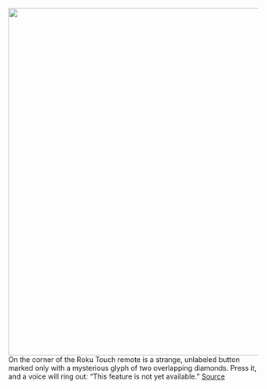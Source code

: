 <img src='https://cdn.vox-cdn.com/thumbor/98PeHPGr8ObdQ15QpLEFAR1i7b8=/0x0:2040x1360/1200x800/filters:focal(737x533:1063x859)/cdn.vox-cdn.com/uploads/chorus_image/image/67454394/cwelch_200814_4185_0001.0.0.jpg' width='700px' /><br/>
On the corner of the Roku Touch remote is a strange, unlabeled button marked only with a mysterious glyph of two overlapping diamonds. Press it, and a voice will ring out: “This feature is not yet available.”
<a href='https://www.theverge.com/2020/9/23/21436977/roku-touch-remote-button-useless-design-purpose-feature-software-update'> Source <a/>
